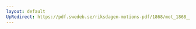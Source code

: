 ```yaml
---
layout: default
UpRedirect: https://pdf.swedeb.se/riksdagen-motions-pdf/1868/mot_1868__ak__00027/mot_1868__ak__00027_001.pdf
---
```

